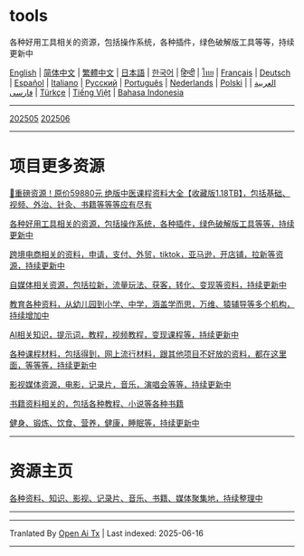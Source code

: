# tools
各种好用工具相关的资源，包括操作系统，各种插件，绿色破解版工具等等，持续更新中

[English](https://openaitx.github.io/view.html?user=mswnlz&project=tools&lang=en) | [简体中文](https://openaitx.github.io/view.html?user=mswnlz&project=tools&lang=zh-CN) | [繁體中文](https://openaitx.github.io/view.html?user=mswnlz&project=tools&lang=zh-TW) | [日本語](https://openaitx.github.io/view.html?user=mswnlz&project=tools&lang=ja) | [한국어](https://openaitx.github.io/view.html?user=mswnlz&project=tools&lang=ko) | [हिन्दी](https://openaitx.github.io/view.html?user=mswnlz&project=tools&lang=hi) | [ไทย](https://openaitx.github.io/view.html?user=mswnlz&project=tools&lang=th) | [Français](https://openaitx.github.io/view.html?user=mswnlz&project=tools&lang=fr) | [Deutsch](https://openaitx.github.io/view.html?user=mswnlz&project=tools&lang=de) | [Español](https://openaitx.github.io/view.html?user=mswnlz&project=tools&lang=es) | [Italiano](https://openaitx.github.io/view.html?user=mswnlz&project=tools&lang=it) | [Русский](https://openaitx.github.io/view.html?user=mswnlz&project=tools&lang=ru) | [Português](https://openaitx.github.io/view.html?user=mswnlz&project=tools&lang=pt) | [Nederlands](https://openaitx.github.io/view.html?user=mswnlz&project=tools&lang=nl) | [Polski](https://openaitx.github.io/view.html?user=mswnlz&project=tools&lang=pl) | [العربية](https://openaitx.github.io/view.html?user=mswnlz&project=tools&lang=ar) | [فارسی](https://openaitx.github.io/view.html?user=mswnlz&project=tools&lang=fa) | [Türkçe](https://openaitx.github.io/view.html?user=mswnlz&project=tools&lang=tr) | [Tiếng Việt](https://openaitx.github.io/view.html?user=mswnlz&project=tools&lang=vi) | [Bahasa Indonesia](https://openaitx.github.io/view.html?user=mswnlz&project=tools&lang=id)



---------------
[202505](https://raw.githubusercontent.com/mswnlz/tools/main/202505.md)
[202506](https://raw.githubusercontent.com/mswnlz/tools/main/202506.md)



---------------
# 项目更多资源

[🎁重磅资源！原价59880元 绝版中医课程资料大全【收藏版1.18TB】，包括基础、视频、外治、针灸、书籍等等等应有尽有](https://github.com/mswnlz/chinese-traditional)

[各种好用工具相关的资源，包括操作系统，各种插件，绿色破解版工具等等，持续更新中](https://github.com/mswnlz/tools)


[跨境电商相关的资料，申请，支付、外贸，tiktok，亚马逊，开店铺，拉新等资源，持续更新中](https://github.com/mswnlz/cross-border)

[自媒体相关资源，包括拉新，流量玩法、获客，转化、变现等资料，持续更新中](https://github.com/mswnlz/self-media)

[ 教育各种资料，从幼儿园到小学、中学，涵盖学而思，万维、猿辅导等多个机构，持续增加中](https://github.com/mswnlz/edu-knowlege)

[AI相关知识，提示词，教程，视频教程，变现课程等，持续更新中](https://github.com/mswnlz/AIknowledge)

[各种课程材料，包括得到，网上流行材料，跟其他项目不好放的资料，都在这里面，等等等，持续更新中](https://github.com/mswnlz/curriculum)

[影视媒体资源，电影，记录片，音乐，演唱会等等，持续更新中](https://github.com/mswnlz/movies)

[书籍资料相关的，包括各种教程、小说等各种书籍](https://github.com/mswnlz/book)


[健身、锻炼、饮食、营养，健康，睡眠等，持续更新中](https://github.com/mswnlz/healthy)


---------------

# 资源主页
[各种资料、知识、影视、记录片、音乐、书籍、媒体聚集地，持续整理中](https://github.com/mswnlz)

---------------

---

Tranlated By [Open Ai Tx](https://github.com/OpenAiTx/OpenAiTx) | Last indexed: 2025-06-16

---